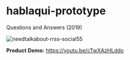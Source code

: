 # hablaqui-prototype
Questions and Answers (2019)

![needtalkabout-rrss-social55](https://github.com/matiasrodlo/needtalkabout/assets/52969662/8343f748-b214-46c8-8fc7-59056be2edc9)

**Product Demo:** https://youtu.be/cTwXAzHLddo
